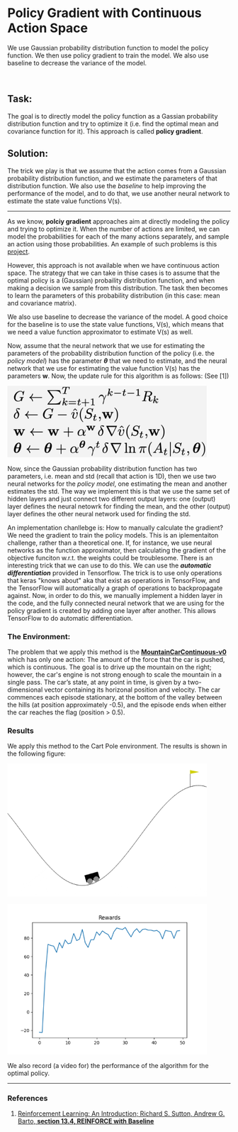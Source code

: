 # Policy Gradient with Continuous Action Space

We use Gaussian probability distribution function to model the policy function. We then use policy gradient to train the model. We also use baseline to decrease the variance of the model.

<br />

## Task:

The goal is to directly model the policy function as a Gassian probability distribution function and try to optimize it (i.e. find the optimal mean and covariance function for it). This approach is called **policy gradient**.



## Solution:

The trick we play is that we assume that the action comes from a Gaussian probability distribution function, and we estimate the parameters of that distribution function. We also use the *baseline* to help improving the performance of the model, and to do that, we use another neural network to estimate the state value functions V(s).

---

As we know, **polciy gradient** approaches aim at directly modeling the policy and trying to optimize it. When the number of actions are limited, we can model the probabilities for each of the many actions separately, and sample an action using those probabilities. An example of such problems is this [project](https://github.com/hoseinkh/Policy_Gradent_with_Baseline).

However, this approach is not available when we have continuous action space. The strategy that we can take in thise cases is to assume that the optimal policy is a (Gaussian) probaility distribution function, and when making a decision we sample from this distribution. The task then becomes to learn the parameters of this probability distribution (in this case: mean and covariance matrix).

We also use baseline to decrease the variance of the model. A good choice for the baseline is to use the state value functions, V(s), which means that we need a value function approximator to estimate V(s) as well.

Now, assume that the neural network that we use for estimating the parameters of the probability distribution function of the policy (i.e. the *policy model*) has the parameter ***θ*** that we need to estimate, and the neural network that we use for estimating the value function V(s) has the parameters **w**. Now, the update rule for this algorithm is as follows: (See [1])

<p float="left">
  <img src="/figs/Formulation_policy_gradient_continuous_action.png" width="450" />
</p>

Now, since the Gaussian probability distribution function has two parameters, i.e. mean and std (recall that action is 1D), then we use two neural networks for the *policy model*, one estimating the mean and another estimates the std. The way we implement this is that we use the same set of hidden layers and just connect two different output layers: one (output) layer defines the neural netowrk for finding the mean, and the other (output) layer defines the other neural network used for finding the std.

An implementation chanllebge is: How to manually calculate the gradient? We need the gradient to train the policy models. This is an iplementaiton challenge, rather than a theoretical one. If, for instance, we use neural networks as the function approximator, then calculating the gradient of the objective funciton w.r.t. the weights could be troublesome. There is an interesting trick that we can use to do this. We can use the ***automatic differentiation*** provided in Tensorflow. The trick is to use only operations that keras "knows about" aka that exist as operations in TensorFlow, and the TensorFlow will automatically a graph of operations to backpropagate against. Now, in order to do this, we manually implement a hidden layer in the code, and the fully connected neural network that we are using for the policy gradient is created by adding one layer after another. This allows TensorFlow to do automatic differentiation.

### The Environment:

The problem that we apply this method is the [**MountainCarContinuous-v0**](https://gym.openai.com/envs/MountainCarContinuous-v0/) which has only one action: The amount of the force that the car is pushed, which is continuous. The goal is to drive up the mountain on the right; however, the car's engine is not strong enough to scale the mountain in a single pass. The car’s state, at any point in time, is given by a two-dimensional vector containing its horizonal position and velocity. The car commences each episode stationary, at the bottom of the valley between the hills (at position approximately -0.5), and the episode ends when either the car reaches the flag (position > 0.5).



### Results

We apply this method to the Cart Pole environment. The results is shown in the following figure:

<p float="left">
  <img src="/figs/Mountain_Car_Continuous_Action_Policy_Gradient.gif" width="450" />
</p>



<p float="left">
  <img src="/figs/Mountain_Car_Continuous_policy_gradient_continuous_action.png" width="450" />
</p>



We also record (a video for) the performance of the algorithm for the optimal policy.

------

### References

1. [Reinforcement Learning: An Introduction; Richard S. Sutton,  Andrew G. Barto, **section 13.4, REINFORCE with Baseline**](https://web.stanford.edu/class/psych209/Readings/SuttonBartoIPRLBook2ndEd.pdf)
